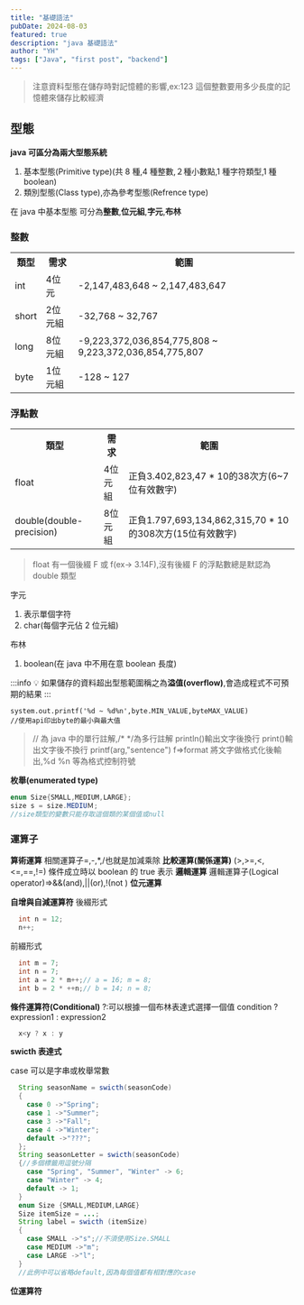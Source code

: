 ```yaml
---
title: "基礎語法"
pubDate: 2024-08-03
featured: true
description: "java 基礎語法"
author: "YH"
tags: ["Java", "first post", "backend"]
---
```


> 注意資料型態在儲存時對記憶體的影響,ex:123 這個整數要用多少長度的記憶體來儲存比較經濟

## 型態

**java 可區分為兩大型態系統**

1. 基本型態(Primitive type)(共 8 種,4 種整數,２種小數點,1 種字符類型,1 種 boolean)
2. 類別型態(Class type),亦為參考型態(Refrence type)

在 java 中基本型態 可分為**整數**,**位元組**,**字元**,**布林**

### 整數

<table>
  <tr>
    <th>類型</th>
    <th>需求</th>
    <th>範圍</th>
  </tr>
  <tr>
    <td>int</td>
    <td>4位元</td>
    <td>-2,147,483,648 ~ 2,147,483,647</td>
  </tr>
  <tr>
    <td>short</td>
    <td>2位元組</td>
    <td>-32,768 ~ 32,767</td>
  </tr>
  <tr>
    <td>long</td>
    <td>8位元組</td>
    <td>-9,223,372,036,854,775,808 ~ 9,223,372,036,854,775,807</td>
  </tr>
  <tr>
    <td>byte</td>
    <td>1位元組</td>
    <td>-128 ~ 127</td>
  </tr>
</table>

### 浮點數

<table>
  <tr>
    <th>類型</th>
    <th>需求</th>
    <th>範圍</th>
  </tr>
  <tr>
    <td>float</td>
    <td>4位元組</td>
    <td>正負3.402,823,47 * 10的38次方(6~7位有效數字)</td>
  </tr>
  <tr>
    <td>double(double-precision)</td>
    <td>8位元組</td>
    <td>正負1.797,693,134,862,315,70 * 10的308次方(15位有效數字)</td>
  </tr>
</table>

> float 有一個後綴 F 或 f(ex-> 3.14F),沒有後綴 F 的浮點數總是默認為 double 類型

字元

1. 表示單個字符
1. char(每個字元佔 2 位元組)

布林

1. boolean(在 java 中不用在意 boolean 長度)

:::info
:bulb: 如果儲存的資料超出型態範圍稱之為**溢值(overflow)**,會造成程式不可預期的結果
:::

```
system.out.printf('%d ~ %d%n',byte.MIN_VALUE,byteMAX_VALUE)
//使用api印出byte的最小與最大值
```

> // 為 java 中的單行註解,/\* \*/為多行註解
> println()輸出文字後換行
> print()輸出文字後不換行
> printf(arg,"sentence") f=>format 將文字做格式化後輸出,%d %n 等為格式控制符號

**枚舉(enumerated type)**

```java
enum Size{SMALL,MEDIUM,LARGE};
size s = size.MEDIUＭ;
//size類型的變數只能存取這個類的某個值或null
```

### 運算子

**算術運算**
相關運算子=,-,\*,/也就是加減乘除
**比較運算(關係運算)**
(>,>=,<,<=,==,!=) 條件成立時以 boolean 的 true 表示
**邏輯運算**
邏輯運算子(Logical operator)=>&&(and),||(or),!(not )
**位元運算**

**自增與自減運算符**
後綴形式

```java
  int n = 12;
  n++;

```

前綴形式

```java
  int m = 7;
  int n = 7;
  int a = 2 * m++;// a = 16; m = 8;
  int b = 2 * ++n;// b = 14; n = 8;
```

**條件運算符(Conditional)**
?:可以根據一個布林表達式選擇一個值
condition ? expression1 : expression2

```java
  x<y ? x : y
```

**swicth 表達式**

case 可以是字串或枚舉常數

```java
  String seasonName = swicth(seasonCode)
  {
    case 0 ->"Spring";
    case 1 ->"Summer";
    case 3 ->"Fall";
    case 4 ->"Winter";
    default ->"???";
  };
  String seasonLetter = swicth(seasonCode)
  {//多個標籤用逗號分隔
    case "Spring", "Summer", "Winter" -> 6;
    case "Winter" -> 4;
    default -> 1;
  }
  enum Size {SMALL,MEDIUM,LARGE}
  Size itemSize = ...;
  String label = swicth (itemSize)
  {
    case SMALL ->"s";//不須使用Size.SMALL
    case MEDIUM ->"m";
    case LARGE ->"l";
  }
  //此例中可以省略default,因為每個值都有相對應的case
```

**位運算符**
